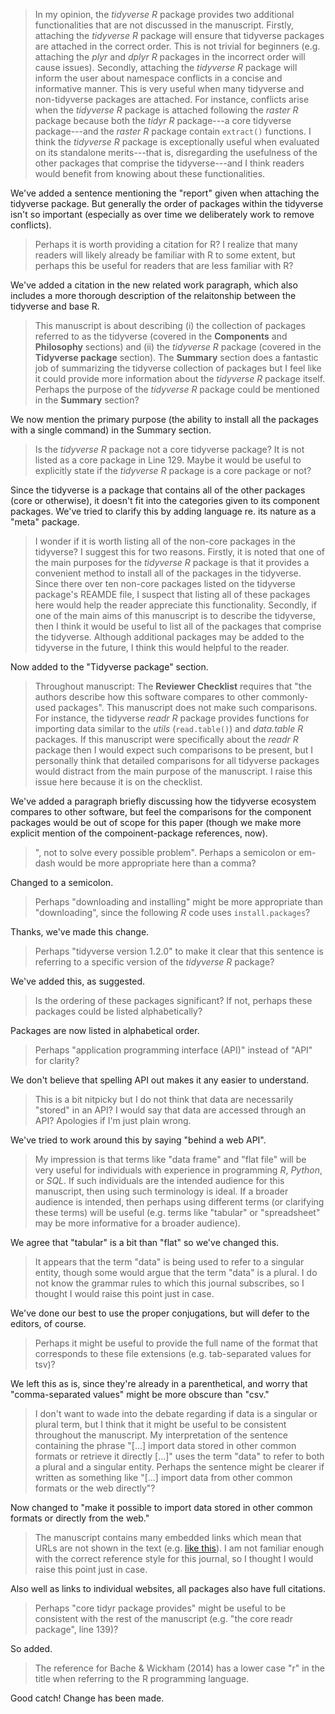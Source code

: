 > In my opinion, the _tidyverse R_ package provides two additional functionalities that are not discussed in the manuscript. Firstly, attaching the _tidyverse R_ package will ensure that tidyverse packages are attached in the correct order. This is not trivial for beginners (e.g. attaching the _plyr_ and _dplyr R_ packages in the incorrect order will cause issues). Secondly, attaching the _tidyverse R_ package will inform the user about namespace conflicts in a concise and informative manner. This is very useful when many tidyverse and non-tidyverse packages are attached. For instance, conflicts arise when the _tidyverse R_ package is attached following the _raster R_ package because both the _tidyr R_ package---a core tidyverse package---and the _raster R_ package contain `extract()` functions. I think the _tidyverse R_ package is exceptionally useful when evaluated on its standalone merits---that is, disregarding the usefulness of the other packages that comprise the tidyverse---and I think readers would benefit from knowing about these functionalities.

We've added a sentence mentioning the "report" given when attaching the tidyverse package. But generally the order of packages within the tidyverse isn't so important (especially as over time we deliberately work to remove conflicts).

> Perhaps it is worth providing a citation for R? I realize that many readers will likely already be familiar with R to some extent, but perhaps this be useful for readers that are less familiar with R?

We've added a citation in the new related work paragraph, which also includes a more thorough description of the relaitonship between the tidyverse and base R.

> This manuscript is about describing (i) the collection of packages referred to as the tidyverse (covered in the **Components** and **Philosophy** sections) and (ii) the _tidyverse R_ package (covered in the **Tidyverse package** section). The **Summary** section does a fantastic job of summarizing the tidyverse collection of packages but I feel like it could provide more information about the _tidyverse R_ package itself. Perhaps the purpose of the _tidyverse R_ package could be mentioned in the **Summary** section?

We now mention the primary purpose (the ability to install all the packages with a single command) in the Summary section.

> Is the _tidyverse R_ package not a core tidyverse package? It is not listed as a core package in Line 129. Maybe it would be useful to explicitly state if the _tidyverse R_ package is a core package or not?

Since the tidyverse is a package that contains all of the other packages (core or otherwise), it doesn't fit into the categories given to its component packages. We've tried to clarify this by adding language re. its nature as a "meta" package.

> I wonder if it is worth listing all of the non-core packages in the tidyverse? I suggest this for two reasons. Firstly, it is noted that one of the main purposes for the _tidyverse R_ package is that it provides a convenient method to install all of the packages in the tidyverse. Since there over ten non-core packages listed on the tidyverse package's REAMDE file, I suspect that listing all of these packages here would help the reader appreciate this functionality. Secondly, if one of the main aims of this manuscript is to describe the tidyverse, then I think it would be useful to list all of the packages that comprise the tidyverse. Although additional packages may be added to the tidyverse in the future, I think this would helpful to the reader.

Now added to the "Tidyverse package" section.

> Throughout manuscript: The **Reviewer Checklist** requires that "the authors describe how this software compares to other commonly-used packages". This manuscript does not make such comparisons. For instance, the tidyverse _readr R_ package provides functions for importing data similar to the _utils_ (`read.table()`) and _data.table R_ packages. If this manuscript were specifically about the _readr R_ package then I would expect such comparisons to be present, but I personally think that detailed comparisons for all tidyverse packages would distract from the main purpose of the manuscript. I raise this issue here because it is on the checklist.

We've added a paragraph briefly discussing how the tidyverse ecosystem compares to other software, but feel the comparisons for the component packages would be out of scope for this paper (though we make more explicit mention of the compoinent-package references, now).

> ", not to solve every possible problem". Perhaps a semicolon or em-dash would be more appropriate here than a comma?

Changed to a semicolon.

> Perhaps "downloading and installing" might be more appropriate than "downloading", since the following _R_ code uses `install.packages`?

Thanks, we've made this change.

> Perhaps "tidyverse version 1.2.0" to make it clear that this sentence is referring to a specific version of the _tidyverse R_ package?

We've added this, as suggested.

> Is the ordering of these packages significant? If not, perhaps these packages could be listed alphabetically?

Packages are now listed in alphabetical order.

> Perhaps "application programming interface (API)" instead of "API" for clarity?

We don't believe that spelling API out makes it any easier to understand.

> This is a bit nitpicky but I do not think that data are necessarily "stored" in an API? I would say that data are accessed through an API? Apologies if I'm just plain wrong.

We've tried to work around this by saying "behind a web API".

> My impression is that terms like "data frame" and "flat file" will be very useful for individuals with experience in programming _R_, _Python_, or _SQL_. If such individuals are the intended audience for this manuscript, then using such terminology is ideal. If a broader audience is intended, then perhaps using different terms (or clarifying these terms) will be useful (e.g. terms like "tabular" or "spreadsheet" may be more informative for a broader audience).

We agree that "tabular" is a bit than "flat" so we've changed this.

> It appears that the term "data" is being used to refer to a singular entity, though some would argue that the term "data" is a plural. I do not know the grammar rules to which this journal subscribes, so I thought I would raise this point just in case.

We've done our best to use the proper conjugations, but will defer to the editors, of course.

> Perhaps it might be useful to provide the full name of the format that corresponds to these file extensions (e.g. tab-separated values for tsv)?

We left this as is, since they're already in a parenthetical, and worry that "comma-separated values" might be more obscure than "csv."

> I don't want to wade into the debate regarding if data is a singular or plural term, but I think that it might be useful to be consistent throughout the manuscript. My interpretation of the sentence containing the phrase "[...] import data stored in other common formats or retrieve it directly [...]" uses the term "data" to refer to both a plural and a singular entity. Perhaps the sentence might be clearer if written as something like "[...] import data from other common formats or the web directly"?

Now changed to "make it possible to import data stored in other common formats or directly from the web."

> The manuscript contains many embedded links which mean that URLs are not shown in the text (e.g. [like this](https://google.com)). I am not familiar enough with the correct reference style for this journal, so I thought I would raise this point just in case.

Also well as links to individual websites, all packages also have full citations.

> Perhaps "core tidyr package provides" might be useful to be consistent with the rest of the manuscript (e.g. "the core readr package", line 139)?

So added.

> The reference for Bache & Wickham (2014) has a lower case "r" in the title when referring to the R programming language.

Good catch! Change has been made.
